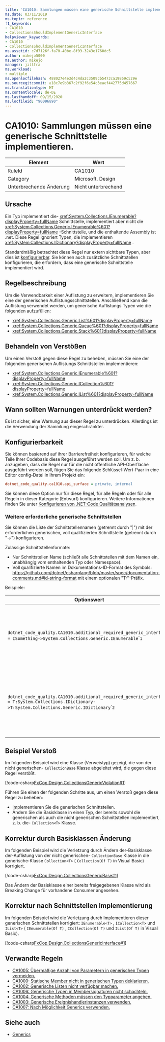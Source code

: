 ```yaml
---
title: 'CA1010: Sammlungen müssen eine generische Schnittstelle implementieren.'
ms.date: 03/11/2019
ms.topic: reference
f1_keywords:
- CA1010
- CollectionsShouldImplementGenericInterface
helpviewer_keywords:
- CA1010
- CollectionsShouldImplementGenericInterface
ms.assetid: c7d7126f-fa70-40be-8f93-3243e1760dc5
author: mikejo5000
ms.author: mikejo
manager: jillfra
ms.workload:
- multiple
ms.openlocfilehash: 488027e4e3d4c4da2c3509cb5473ca19859c529e
ms.sourcegitcommit: a18c7e9b367c2f92f6e54c3eaef442775d457667
ms.translationtype: MT
ms.contentlocale: de-DE
ms.lasthandoff: 09/15/2020
ms.locfileid: "90096890"
---
```

# <a name="ca1010-collections-should-implement-generic-interface"></a>CA1010: Sammlungen müssen eine generische Schnittstelle implementieren.

|Element|Wert|
|-|-|
|RuleId|CA1010|
|Category|Microsoft. Design|
|Unterbrechende Änderung|Nicht unterbrechend|

## <a name="cause"></a>Ursache

Ein Typ implementiert die- <xref:System.Collections.IEnumerable?displayProperty=fullName> Schnittstelle, implementiert aber nicht die <xref:System.Collections.Generic.IEnumerable%601?displayProperty=fullName> -Schnittstelle, und die enthaltende Assembly ist .net. Diese Regel ignoriert Typen, die implementieren <xref:System.Collections.IDictionary?displayProperty=fullName> .

Standardmäßig betrachtet diese Regel nur extern sichtbare Typen, aber dies ist [konfigurierbar](#configurability). Sie können auch zusätzliche Schnittstellen konfigurieren, die erfordern, dass eine generische Schnittstelle implementiert wird.

## <a name="rule-description"></a>Regelbeschreibung

Um die Verwendbarkeit einer Auflistung zu erweitern, implementieren Sie eine der generischen Auflistungsschnittstellen. Anschließend kann die Auflistung verwendet werden, um generische Auflistungs Typen wie die folgenden aufzufüllen:

- <xref:System.Collections.Generic.List%601?displayProperty=fullName>
- <xref:System.Collections.Generic.Queue%601?displayProperty=fullName>
- <xref:System.Collections.Generic.Stack%601?displayProperty=fullName>

## <a name="how-to-fix-violations"></a>Behandeln von Verstößen

Um einen Verstoß gegen diese Regel zu beheben, müssen Sie eine der folgenden generischen Auflistungs Schnittstellen implementieren:

- <xref:System.Collections.Generic.IEnumerable%601?displayProperty=fullName>
- <xref:System.Collections.Generic.ICollection%601?displayProperty=fullName>
- <xref:System.Collections.Generic.IList%601?displayProperty=fullName>

## <a name="when-to-suppress-warnings"></a>Wann sollten Warnungen unterdrückt werden?

Es ist sicher, eine Warnung aus dieser Regel zu unterdrücken. Allerdings ist die Verwendung der Sammlung eingeschränkter.

## <a name="configurability"></a>Konfigurierbarkeit

Sie können basierend auf ihrer Barrierefreiheit konfigurieren, für welche Teile Ihrer Codebasis diese Regel ausgeführt werden soll. Um z. b. anzugeben, dass die Regel nur für die nicht öffentliche API-Oberfläche ausgeführt werden soll, fügen Sie das folgende Schlüssel-Wert-Paar in eine Editor config-Datei in Ihrem Projekt ein:

```ini
dotnet_code_quality.ca1010.api_surface = private, internal
```

Sie können diese Option nur für diese Regel, für alle Regeln oder für alle Regeln in dieser Kategorie (Entwurf) konfigurieren. Weitere Informationen finden Sie unter [Konfigurieren von .NET-Code Qualitätsanalysen](configure-fxcop-analyzers.md).

### <a name="additional-required-generic-interfaces"></a>Weitere erforderliche generische Schnittstellen

Sie können die Liste der Schnittstellennamen (getrennt durch "|") mit der erforderlichen generischen, voll qualifizierten Schnittstelle (getrennt durch "->") konfigurieren.

Zulässige Schnittstellenformate:

- Nur Schnittstellen Name (schließt alle Schnittstellen mit dem Namen ein, unabhängig vom enthaltenden Typ oder Namespace).
- Voll qualifizierte Namen im Dokumentations-ID-Format des Symbols: https://github.com/dotnet/csharplang/blob/master/spec/documentation-comments.md#id-string-format mit einem optionalen "T:"-Präfix.

Beispiele:

| Optionswert | Zusammenfassung |
| --- | --- |
|`dotnet_code_quality.CA1010.additional_required_generic_interfaces = ISomething->System.Collections.Generic.IEnumerable`\``1` | Alle Typen, die ' isomething ' implementieren, unabhängig von Ihrem Namespace, implementieren auch ' System. Collections. Generic. IEnumerable ' 1 '. |
|`dotnet_code_quality.CA1010.additional_required_generic_interfaces = T:System.Collections.IDictionary->T:System.Collections.Generic.IDictionary`\``2` | Alle Typen, die ' System. Collections. Generic. IDictionary ' implementieren, müssen auch ' System. Collections. Generic. IDictionary ' 2 ' implementieren. |

## <a name="example-violation"></a>Beispiel Verstoß

Im folgenden Beispiel wird eine Klasse (Verweistyp) gezeigt, die von der nicht generischen- `CollectionBase` Klasse abgeleitet wird, die gegen diese Regel verstößt.

[!code-csharp[FxCop.Design.CollectionsGenericViolation#1](../code-quality/codesnippet/CSharp/ca1010-collections-should-implement-generic-interface_1.cs)]

Führen Sie einen der folgenden Schritte aus, um einen Verstoß gegen diese Regel zu beheben:

- Implementieren Sie die generischen Schnittstellen.
- Ändern Sie die Basisklasse in einen Typ, der bereits sowohl die generischen als auch die nicht generischen Schnittstellen implementiert, z. b. die- `Collection<T>` Klasse.

## <a name="fix-by-base-class-change"></a>Korrektur durch Basisklassen Änderung

Im folgenden Beispiel wird die Verletzung durch Ändern der-Basisklasse der-Auflistung von der nicht generischen- `CollectionBase` Klasse in die generische-Klasse `Collection<T>` ( `Collection(Of T)` in Visual Basic) korrigiert.

[!code-csharp[FxCop.Design.CollectionsGenericBase#1](../code-quality/codesnippet/CSharp/ca1010-collections-should-implement-generic-interface_2.cs)]

Das Ändern der Basisklasse einer bereits freigegebenen Klasse wird als Breaking Change für vorhandene Consumer angesehen.

## <a name="fix-by-interface-implementation"></a>Korrektur nach Schnittstellen Implementierung

Im folgenden Beispiel wird die Verletzung durch Implementieren dieser generischen Schnittstellen korrigiert: `IEnumerable<T>` , `ICollection<T>` und `IList<T>` ( `IEnumerable(Of T)` , `ICollection(Of T)` und `IList(Of T)` in Visual Basic).

[!code-csharp[FxCop.Design.CollectionsGenericInterface#1](../code-quality/codesnippet/CSharp/ca1010-collections-should-implement-generic-interface_3.cs)]

## <a name="related-rules"></a>Verwandte Regeln

- [CA1005: Übermäßige Anzahl von Parametern in generischen Typen vermeiden.](../code-quality/ca1005.md)
- [CA1000: Statische Member nicht in generischen Typen deklarieren.](../code-quality/ca1000.md)
- [CA1002: Generische Listen nicht verfügbar machen.](../code-quality/ca1002.md)
- [CA1006: Generische Typen in Membersignaturen nicht schachteln.](../code-quality/ca1006.md)
- [CA1004: Generische Methoden müssen den Typparameter angeben.](../code-quality/ca1004.md)
- [CA1003: Generische Ereignishandlerinstanzen verwenden.](../code-quality/ca1003.md)
- [CA1007: Nach Möglichkeit Generics verwenden.](../code-quality/ca1007.md)

## <a name="see-also"></a>Siehe auch

- [Generics](/dotnet/csharp/programming-guide/generics/index)
